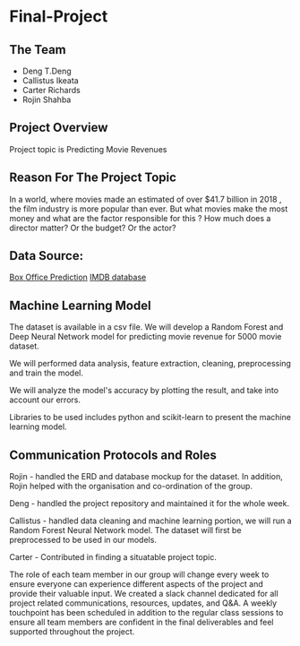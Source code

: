 # Final-Project

## The Team 

- Deng T.Deng
- Callistus Ikeata
- Carter Richards
- Rojin Shahba

## Project Overview

Project topic is Predicting Movie Revenues

## Reason For The Project Topic

In a world, where movies made an estimated of over $41.7 billion in 2018 , the film industry is more popular than ever. But what movies make the most money and what are the factor responsible for this ? How much does a director matter? Or the budget? Or the actor?

## Data Source: 
[Box Office Prediction](https://www.kaggle.com/c/tmdb-box-office-prediction/data?select=sample_submission.csv) [IMDB database](https://www.kaggle.com/carolzhangdc/imdb-5000-movie-dataset)

## Machine Learning Model

The dataset is available in a csv file. We will develop a Random Forest and Deep Neural Network model for predicting movie revenue for 5000 movie dataset.

We will performed data analysis, feature extraction, cleaning, preprocessing and train the model.

We will analyze the model's accuracy by plotting the result, and take into account our errors.

Libraries to be used includes python and scikit-learn to present the machine learning model.

## Communication Protocols and Roles

Rojin - handled the ERD and database mockup for the dataset. In addition, Rojin helped with the organisation and co-ordination of the group.

Deng - handled the project repository and maintained it for the whole week. 

Callistus - handled data cleaning and machine learning portion, we will run a Random Forest Neural Network model. The dataset will first be preprocessed to be used in our models.

Carter - Contributed in finding a situatable project topic.

The role of each team member in our group will change every week to ensure everyone can experience different aspects of the project and provide their valuable input. We created a slack channel  dedicated for all project related communications, resources, updates, and Q&A. A weekly touchpoint has been scheduled in addition to the regular class sessions to ensure all team members are confident in the final deliverables and feel supported throughout the project.
